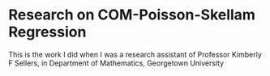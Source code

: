 Research on COM-Poisson-Skellam Regression
==========================================

This is the work I did when I was a research assistant of Professor Kimberly F Sellers, in Department of Mathematics, Georgetown University
